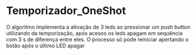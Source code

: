 # Temporizador_OneShot
O algoritmo implementa a ativação de 3 leds ao pressionar um push button utilizando da temporização, após acesos os leds apagam em sequência com 3 s de diferença entre eles. O processo só pode reiniciar apertando o botão após o último LED apagar

